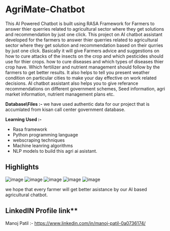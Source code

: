 # AgriMate-Chatbot
This AI Powered Chatbot is built using RASA Framework for Farmers to answer thier querries related  to agricultural sector where they get solutions and recommendation by just one click.
This project on AI chatbot assistant developed for the farmers to answer thier querries related  to agricultural sector where they get solution and recommendation based on their qurries by just one click. Basically it will give Farmers advice and suggestions on how to cure attacks of the insects on the crop and which pesticides should use for thier crops. how to cure diseases and which types of diseases thier crop have. Which fertilizer and nutrient management should follow by the farmers to get better results. It also helps to tell you present weather condition on particular cities to make your day effective on work related decisions. AI chatbot assistant also helps you to give referance recommendations on different government schemes, Seed information, agri market information, nutrient management plans etc.

**Database\Files :-** 
we have used authentic data for our project that is accumlated from kisan call center government database.

**Learning Used :-**
- Rasa framework
- Python programming language
- webscraping techniques
- Machine leanring algorithms
- NLP models to  build this agri ai asistant.

## Highlights
![image](https://user-images.githubusercontent.com/86981479/144491904-b287e4d6-ab72-41d9-9943-fbe915d6df48.png)
![image](https://user-images.githubusercontent.com/86981479/144492016-2625b83d-b44c-4e43-acb3-ce4fbc8fec0d.png)
![image](https://user-images.githubusercontent.com/86981479/144492175-4a6aacb5-b732-4595-8868-de7661360dd6.png)
![image](https://user-images.githubusercontent.com/86981479/144492282-448cdbd0-08d2-433f-84af-98b428c6ae7e.png)
![image](https://user-images.githubusercontent.com/86981479/144492434-a978bc7e-043f-4a1f-94e7-9275ef8bab36.png)

we hope that every farmer will get better asistance by our AI based agricultural chatbot.

## LinkedIN Profile link**

Manoj Patil :- https://www.linkedin.com/in/manoj-patil-0a0736174/
